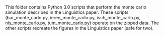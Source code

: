 This folder contains Python 3.0 scripts that perform the monte carlo simulation described in the Linguistics paper.
These scripts (bar_monte_carlo.py, ieren_monte_carlo.py, isch_monte_carlo.py, nis_monte_carlo.py, tum_monte_carlo.py) operate on the zipped data.
The other scripts recreate the figures in the Linguistics paper (safe for two).
